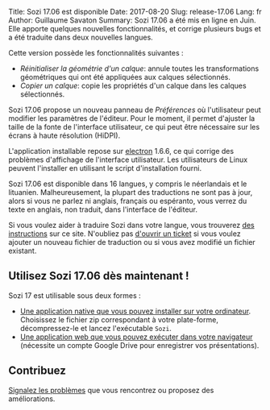Title: Sozi 17.06 est disponible
Date: 2017-08-20
Slug: release-17.06
Lang: fr
Author: Guillaume Savaton
Summary:
    Sozi 17.06 a été mis en ligne en Juin.
    Elle apporte quelques nouvelles fonctionnalités, et corrige plusieurs bugs et a été traduite dans deux nouvelles langues.

Cette version possède les fonctionnalités suivantes&nbsp;:

* *Réinitialiser la géométrie d'un calque*: annule toutes les transformations géométriques
  qui ont été appliquées aux calques sélectionnés.
* *Copier un calque*: copie les propriétés d'un calque dans les calques sélectionnés.

Sozi 17.06 propose un nouveau panneau de *Préférences* où l'utilisateur peut
modifier les paramètres de l'éditeur.
Pour le moment, il permet d'ajuster la taille de la fonte de l'interface utilisateur,
ce qui peut être nécessaire sur les écrans à haute résolution (HiDPI).

L'application installable repose sur [electron](http://electron.atom.io/) 1.6.6,
ce qui corrige des problèmes d'affichage de l'interface utilisateur.
Les utilisateurs de Linux peuvent l'installer en utilisant le script d'installation
fourni.

Sozi 17.06 est disponible dans 16 langues, y compris le néerlandais et le lituanien.
Malheureusement, la plupart des traductions ne sont pas à jour, alors si vous
ne parlez ni anglais, français ou espéranto, vous verrez du texte en anglais,
non traduit, dans l'interface de l'éditeur.

Si vous voulez aider à traduire Sozi dans votre langue, vous trouverez [des instructions](|filename|/pages/fr/translate-editor.md) sur ce site.
N'oubliez pas [d'ouvrir un ticket](https://github.com/senshu/Sozi/issues) si vous voulez ajouter
un nouveau fichier de traduction ou si vous avez modifié un fichier existant.


Utilisez Sozi 17.06 dès maintenant&nbsp;!
-----------------------------------------

Sozi 17 est utilisable sous deux formes&nbsp;:

* [Une application native que vous pouvez installer sur votre ordinateur](https://github.com/senshu/Sozi/releases/tag/17.06).
  Choisissez le fichier zip correspondant à votre plate-forme, décompressez-le et lancez l'exécutable `Sozi`.
* [Une application web que vous pouvez exécuter dans votre navigateur](/demo)
  (nécessite un compte Google Drive pour enregistrer vos présentations).

Contribuez
----------

[Signalez les problèmes](https://github.com/senshu/Sozi/issues) que vous rencontrez
ou proposez des améliorations.
